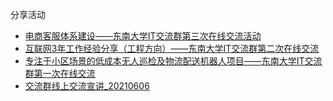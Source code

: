 分享活动

- [电商客服体系建设——东南大学IT交流群第三次在线交流活动](https://www.bilibili.com/video/BV1dm4y1Q7Rk/)
- [互联网3年工作经验分享（工程方向）——东南大学IT交流群第二次在线交流](https://www.bilibili.com/video/BV1Qf4y1T7we/)
- [专注于小区场景的低成本无人巡检及物流配送机器人项目——东南大学IT交流群第一次在线交流](https://www.bilibili.com/video/BV1yq4y127Ev/)
- [交流群线上交流宣讲_20210606](https://www.bilibili.com/video/BV1kK4y1X7fr/)

